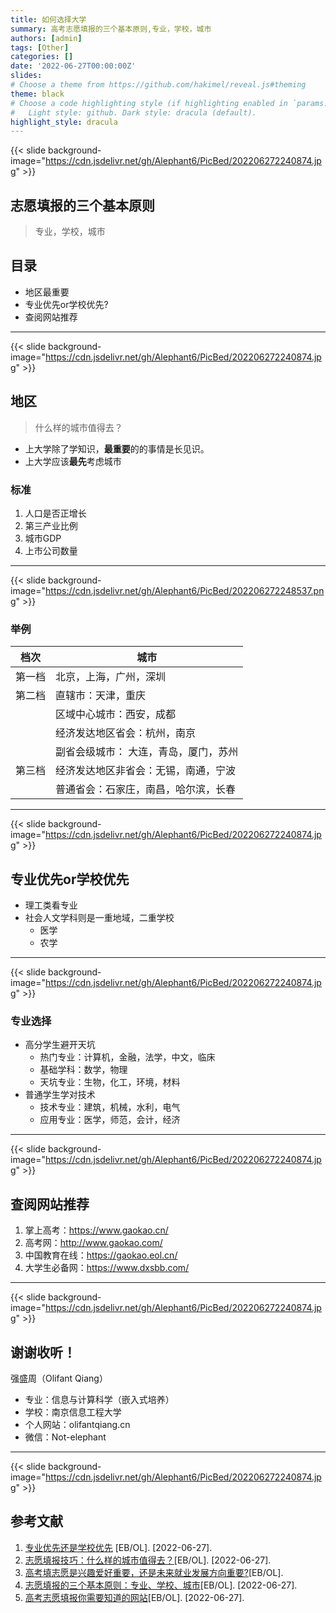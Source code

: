 ```yaml
---
title: 如何选择大学
summary: 高考志愿填报的三个基本原则,专业，学校，城市
authors: [admin]
tags: [Other]
categories: []
date: '2022-06-27T00:00:00Z'
slides:
# Choose a theme from https://github.com/hakimel/reveal.js#theming
theme: black
# Choose a code highlighting style (if highlighting enabled in `params.toml`)
#   Light style: github. Dark style: dracula (default).
highlight_style: dracula
---
```


{{< slide background-image="https://cdn.jsdelivr.net/gh/Alephant6/PicBed/202206272240874.jpg" >}}

## 志愿填报的三个基本原则
> 专业，学校，城市
## 目录
- 地区最重要
- 专业优先or学校优先?
- 查阅网站推荐

---

{{< slide background-image="https://cdn.jsdelivr.net/gh/Alephant6/PicBed/202206272240874.jpg" >}}

## 地区

> 什么样的城市值得去？

- 上大学除了学知识，**最重要**的的事情是长见识。
- 上大学应该**最先**考虑城市

### 标准

1. 人口是否正增长
2.  第三产业比例
3. 城市GDP
4. 上市公司数量

---

{{< slide background-image="https://cdn.jsdelivr.net/gh/Alephant6/PicBed/202206272248537.png" >}}

### 举例

| 档次   | 城市                                  |
| ------ | ------------------------------------- |
| 第一档 | 北京，上海，广州，深圳                |
| 第二档 | 直辖市：天津，重庆                    |
|        | 区域中心城市：西安，成都              |
|        | 经济发达地区省会：杭州，南京      |
|        | 副省会级城市： 大连，青岛，厦门，苏州 |
| 第三档 | 经济发达地区非省会：无锡，南通，宁波  |
|        | 普通省会：石家庄，南昌，哈尔滨，长春  |

---

{{< slide background-image="https://cdn.jsdelivr.net/gh/Alephant6/PicBed/202206272240874.jpg" >}}

## 专业优先or学校优先

- 理工类看专业
- 社会人文学科则是一重地域，二重学校
  - 医学
  - 农学

---

{{< slide background-image="https://cdn.jsdelivr.net/gh/Alephant6/PicBed/202206272240874.jpg" >}}

### 专业选择

- 高分学生避开天坑
  - 热门专业：计算机，金融，法学，中文，临床
  - 基础学科：数学，物理
  - 天坑专业：生物，化工，环境，材料
- 普通学生学对技术
  - 技术专业：建筑，机械，水利，电气
  - 应用专业：医学，师范，会计，经济

---

{{< slide background-image="https://cdn.jsdelivr.net/gh/Alephant6/PicBed/202206272240874.jpg" >}}

## 查阅网站推荐

1. 掌上高考：https://www.gaokao.cn/
2. 高考网：http://www.gaokao.com/
3. 中国教育在线：https://gaokao.eol.cn/
4. 大学生必备网：https://www.dxsbb.com/

---

{{< slide background-image="https://cdn.jsdelivr.net/gh/Alephant6/PicBed/202206272240874.jpg" >}}

## 谢谢收听！

强盛周（Olifant Qiang）
- 专业：信息与计算科学（嵌入式培养）
- 学校：南京信息工程大学
- 个人网站：olifantqiang.cn
- 微信：Not-elephant

---

{{< slide background-image="https://cdn.jsdelivr.net/gh/Alephant6/PicBed/202206272240874.jpg" >}}

## 参考文献

1. [专业优先还是学校优先](https://www.zhihu.com/search?type=content&q=%E4%B8%93%E4%B8%9A%E4%BC%98%E5%85%88%E8%BF%98%E6%98%AF%E5%AD%A6%E6%A0%A1%E4%BC%98%E5%85%88) [EB/OL]. [2022-06-27].
2. [志愿填报技巧：什么样的城市值得去？](https://www.zhihu.com/market/paid_column/1512147784299491328/section/1514655630158032896)[EB/OL]. [2022-06-27].
3. [高考填志愿是兴趣爱好重要，还是未来就业发展方向重要?](https://www.zhihu.com/question/331106923/answer/2538818937)[EB/OL].
4. [志愿填报的三个基本原则：专业、学校、城市](https://www.zhihu.com/market/paid_column/1508468762877992960/section/1510195613710528512?entry=qa)[EB/OL]. [2022-06-27].
5. [高考志愿填报你需要知道的网站](https://zhuanlan.zhihu.com/p/380817566)[EB/OL]. [2022-06-27].

